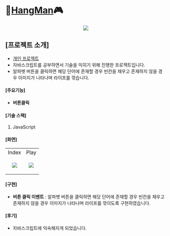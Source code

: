# 🔗[HangMan](https://dev-yihyun.github.io/Hang_Man/)🎮

<p align="center">
  <img src="https://github.com/dev-yihyun/Hang_Man/assets/67820737/fe45ba04-f8de-4780-8aa7-72b0da259526">
</p>

## [프로젝트 소개]
- <u>개인 프로젝트</u>
- 자바스크립트를 공부하면서 기술을 익히기 위해 진행한 프로젝트입니다.
- 알파벳 버튼을 클릭하면 해당 단어에 존재할 경우 빈칸을 채우고 존재하지 않을 경우 이미지가 나타나며 라이프를 깎습니다.

#### [주요기능]
- **버튼클릭**


#### [기술 스택]
1. JavaScript

#### [화면]

<table>
  <tr>
    <td>Index</td>
    <td>Play</td>
  </tr>
  <tr>
    <td>
      <p align="center">
        <img src="https://github.com/dev-yihyun/Hang_Man/assets/67820737/fe45ba04-f8de-4780-8aa7-72b0da259526">
      </p>
    </td>
    <td>
      <p align="center">
        <img src="https://github.com/dev-yihyun/Hang_Man/assets/67820737/7ed46216-743c-41b0-83c2-c165c68b76a9">
      </p>
    </td>
  </tr>


</table>


#### [구현]
- **버튼 클릭 이벤트** : 알파벳 버튼을 클릭하면 해당 단어에 존재할 경우 빈칸을 채우고 존재하지 않을 경우 이미지가 나타나며 라이프를 깎이도록 구현하였습니다.

#### [후기]
- 자바스크립트에 익숙해지게 되었습니다.
